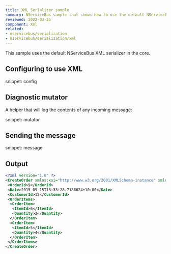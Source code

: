 ```yaml
---
title: XML Serializer sample
summary: NServiceBus sample that shows how to use the default NServiceBus XML serializer
reviewed: 2022-03-25
component: Xml
related:
- nservicebus/serialization
- nservicebus/serialization/xml
---
```


This sample uses the default NServiceBus XML serializer in the core.

## Configuring to use XML

snippet: config

## Diagnostic mutator

A helper that will log the contents of any incoming message:

snippet: mutator

## Sending the message

snippet: message

## Output

```xml
<?xml version="1.0" ?>
<CreateOrder xmlns:xsi="http://www.w3.org/2001/XMLSchema-instance" xmlns:xsd="http://www.w3.org/2001/XMLSchema" xmlns="http://tempuri.net/XmlSample">
 <OrderId>9</OrderId>
 <Date>2015-09-15T13:33:28.7186624+10:00</Date>
 <CustomerId>12</CustomerId>
 <OrderItems>
  <OrderItem>
   <ItemId>6</ItemId>
   <Quantity>2</Quantity>
  </OrderItem>
  <OrderItem>
   <ItemId>5</ItemId>
   <Quantity>4</Quantity>
  </OrderItem>
 </OrderItems>
</CreateOrder>
```
